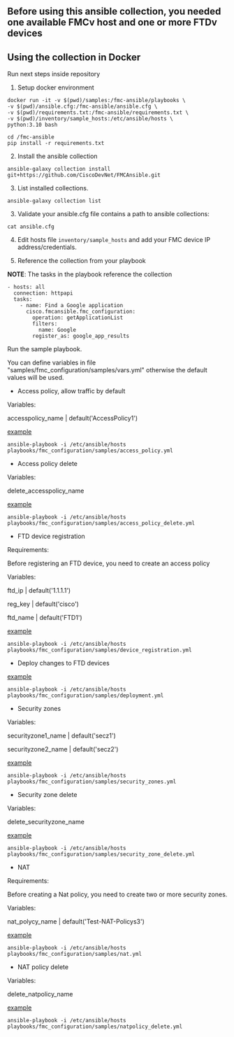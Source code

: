 ## Before using this ansible collection, you needed one available FMCv host and one or more FTDv devices

## Using the collection in Docker

Run next steps inside repository

1. Setup docker environment

```
docker run -it -v $(pwd)/samples:/fmc-ansible/playbooks \
-v $(pwd)/ansible.cfg:/fmc-ansible/ansible.cfg \
-v $(pwd)/requirements.txt:/fmc-ansible/requirements.txt \
-v $(pwd)/inventory/sample_hosts:/etc/ansible/hosts \
python:3.10 bash

cd /fmc-ansible
pip install -r requirements.txt
```

2. Install the ansible collection

```
ansible-galaxy collection install git+https://github.com/CiscoDevNet/FMCAnsible.git
```

3. List installed collections.
```
ansible-galaxy collection list
```

3. Validate your ansible.cfg file contains a path to ansible collections:

```
cat ansible.cfg
```
4. Edit hosts file `inventory/sample_hosts`  and add your FMC device IP address/credentials.

5. Reference the collection from your playbook

**NOTE**: The tasks in the playbook reference the collection

```
- hosts: all
  connection: httpapi
  tasks:
    - name: Find a Google application
      cisco.fmcansible.fmc_configuration:
        operation: getApplicationList
        filters:
          name: Google
        register_as: google_app_results
```        

Run the sample playbook.

You can define variables in file "samples/fmc_configuration/samples/vars.yml" otherwise the default values will be used.

* Access policy, allow traffic by default

Variables:

accesspolicy_name | default('AccessPolicy1')

[example](https://github.com/CiscoDevNet/FMCAnsible/blob/main/samples/fmc_configuration/samples/access_policy.yml)

```
ansible-playbook -i /etc/ansible/hosts playbooks/fmc_configuration/samples/access_policy.yml
```

* Access policy delete

Variables:

delete_accesspolicy_name

[example](https://github.com/CiscoDevNet/FMCAnsible/blob/main/samples/fmc_configuration/samples/access_policy_delete.yml)

```
ansible-playbook -i /etc/ansible/hosts playbooks/fmc_configuration/samples/access_policy_delete.yml
```

* FTD device registration

Requirements:

Before registering an FTD device, you need to create an access policy

Variables:

ftd_ip | default('1.1.1.1')

reg_key | default('cisco')

ftd_name | default('FTD1')

[example](https://github.com/CiscoDevNet/FMCAnsible/blob/main/samples/fmc_configuration/samples/device_registration.yml)

```
ansible-playbook -i /etc/ansible/hosts playbooks/fmc_configuration/samples/device_registration.yml
```


* Deploy changes to FTD devices

[example](https://github.com/CiscoDevNet/FMCAnsible/blob/main/samples/fmc_configuration/samples/deployment.yml)

```
ansible-playbook -i /etc/ansible/hosts playbooks/fmc_configuration/samples/deployment.yml
```


* Security zones

Variables:

securityzone1_name | default('secz1')

securityzone2_name | default('secz2')

[example](https://github.com/CiscoDevNet/FMCAnsible/blob/main/samples/fmc_configuration/samples/security_zones.yml)

```
ansible-playbook -i /etc/ansible/hosts playbooks/fmc_configuration/samples/security_zones.yml
```

* Security zone delete

Variables:

delete_securityzone_name

[example](https://github.com/CiscoDevNet/FMCAnsible/blob/main/samples/fmc_configuration/samples/security_zone_delete.yml)

```
ansible-playbook -i /etc/ansible/hosts playbooks/fmc_configuration/samples/security_zone_delete.yml
```

* NAT

Requirements:

Before creating a Nat policy, you need to create two or more security zones.

Variables:

nat_polycy_name | default('Test-NAT-Policys3')

[example](https://github.com/CiscoDevNet/FMCAnsible/blob/main/samples/fmc_configuration/samples/nat.yml)

```
ansible-playbook -i /etc/ansible/hosts playbooks/fmc_configuration/samples/nat.yml
```

* NAT policy delete

Variables:

delete_natpolicy_name

[example](https://github.com/CiscoDevNet/FMCAnsible/blob/main/samples/fmc_configuration/samples/natpolicy_delete.yml)

```
ansible-playbook -i /etc/ansible/hosts playbooks/fmc_configuration/samples/natpolicy_delete.yml
```
